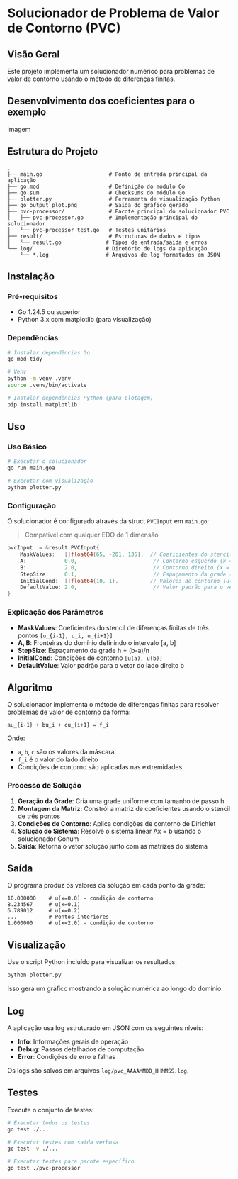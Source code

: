 # Solucionador de Problema de Valor de Contorno (PVC)

## Visão Geral

Este projeto implementa um solucionador numérico para problemas de valor de contorno usando o método de diferenças finitas.

## Desenvolvimento dos coeficientes para o exemplo

imagem

## Estrutura do Projeto

```
.
├── main.go                     # Ponto de entrada principal da aplicação
├── go.mod                      # Definição do módulo Go
├── go.sum                      # Checksums do módulo Go
├── plotter.py                  # Ferramenta de visualização Python
├── go_output_plot.png          # Saída do gráfico gerado
├── pvc-processor/              # Pacote principal do solucionador PVC
│   ├── pvc-processor.go        # Implementação principal do solucionador
│   └── pvc-processor_test.go   # Testes unitários
├── result/                     # Estruturas de dados e tipos
│   └── result.go              # Tipos de entrada/saída e erros
└── log/                       # Diretório de logs da aplicação
    └── *.log                  # Arquivos de log formatados em JSON
```

## Instalação

### Pré-requisitos

- Go 1.24.5 ou superior
- Python 3.x com matplotlib (para visualização)

### Dependências

```bash
# Instalar dependências Go
go mod tidy

# Venv 
python -m venv .venv
source .venv/bin/activate

# Instalar dependências Python (para plotagem)
pip install matplotlib
```

## Uso

### Uso Básico

```bash
# Executar o solucionador
go run main.goa

# Executar com visualização
python plotter.py
```

### Configuração

O solucionador é configurado através da struct `PVCInput` em `main.go`:

> Compativel com qualquer EDO de 1 dimensão

```go
pvcInput := &result.PVCInput{
    MaskValues:   []float64{65, -201, 135},  // Coeficientes do stencil de três pontos
    A:            0.0,                        // Contorno esquerdo (x = a)
    B:            2.0,                        // Contorno direito (x = b)
    StepSize:     0.1,                        // Espaçamento da grade (h)
    InitialCond:  []float64{10, 1},          // Valores de contorno [u(a), u(b)]
    DefaultValue: 2.0,                        // Valor padrão para o vetor RHS
}
```

### Explicação dos Parâmetros

- **MaskValues**: Coeficientes do stencil de diferenças finitas de três pontos `[u_{i-1}, u_i, u_{i+1}]`
- **A, B**: Fronteiras do domínio definindo o intervalo [a, b]
- **StepSize**: Espaçamento da grade h = (b-a)/n
- **InitialCond**: Condições de contorno `[u(a), u(b)]`
- **DefaultValue**: Valor padrão para o vetor do lado direito b

## Algoritmo

O solucionador implementa o método de diferenças finitas para resolver problemas de valor de contorno da forma:

```
au_{i-1} + bu_i + cu_{i+1} = f_i
```

Onde:
- `a`, `b`, `c` são os valores da máscara
- `f_i` é o valor do lado direito
- Condições de contorno são aplicadas nas extremidades

### Processo de Solução

1. **Geração da Grade**: Cria uma grade uniforme com tamanho de passo h
2. **Montagem da Matriz**: Constrói a matriz de coeficientes usando o stencil de três pontos
3. **Condições de Contorno**: Aplica condições de contorno de Dirichlet
4. **Solução do Sistema**: Resolve o sistema linear Ax = b usando o solucionador Gonum
5. **Saída**: Retorna o vetor solução junto com as matrizes do sistema

## Saída

O programa produz os valores da solução em cada ponto da grade:

```
10.000000    # u(x=0.0) - condição de contorno
8.234567     # u(x=0.1)
6.789012     # u(x=0.2)
...          # Pontos interiores
1.000000     # u(x=2.0) - condição de contorno
```

## Visualização

Use o script Python incluído para visualizar os resultados:

```bash
python plotter.py
```

Isso gera um gráfico mostrando a solução numérica ao longo do domínio.

## Log

A aplicação usa log estruturado em JSON com os seguintes níveis:
- **Info**: Informações gerais de operação
- **Debug**: Passos detalhados de computação
- **Error**: Condições de erro e falhas

Os logs são salvos em arquivos `log/pvc_AAAAMMDD_HHMMSS.log`.

## Testes

Execute o conjunto de testes:

```bash
# Executar todos os testes
go test ./...

# Executar testes com saída verbosa
go test -v ./...

# Executar testes para pacote específico
go test ./pvc-processor
```
